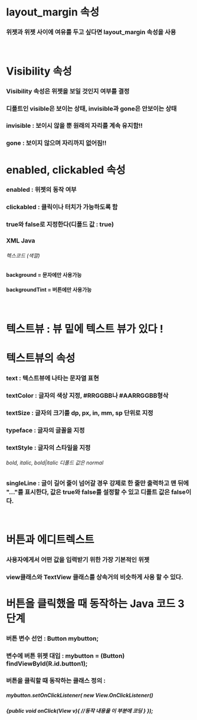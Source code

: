 # layout_margin 속성
### 위젯과 위젯 사이에 여유를 두고 싶다면 layout_margin 속성을 사용

<br/>

# Visibility 속성

### Visibility 속성은 위젯을 보일 것인지 여부를 결정
### 디폴트인 visible은 보이는 상태, invisible과 gone은 안보이는 상태
### invisible : 보이시 않을 뿐 원래의 자리를 계속 유지함‼
### gone : 보이지 않으며 자리까지 없어짐‼

# enabled, clickabled 속성
### enabled : 위젯의 동작 여부
### clickabled : 클릭이나 터치가 가능하도록 함
### true와 false로 지정한다(디폴드 값 : true)
### XML Java

###### 헥스코드 (색깔)
#### background = 문자에만 사용가능
#### backgroundTint = 버튼에만 사용가능

<br/>

# 텍스트뷰 : 뷰 밑에 텍스트 뷰가 있다 !

# 텍스트뷰의 속성

### text : 텍스트뷰에 나타는 문자열 표현
### textColor : 글자의 색상 지정, #RRGGBB나 #AARRGGBB형삭
### textSize : 글자의 크기를 dp, px, in, mm, sp 단위로 지정
### typeface : 글자의 글꼴을 지정
### textStyle : 글자의 스타일을 지정
###### bold, italic, bold|italic 디폴드 값은 normal
### singleLine : 글이 길어 줄이 넘어갈 경우 강제로 한 줄만 출력하고 맨 뒤에 "..."를 표시한다, 값은 true와 false를 설정할 수 있고 디폴트 값은 false이다.

<br/>

# 버튼과 에디트렉스트
### 사용자에게서 어떤 값을 입력받기 위한 가장 기본적인 위젯
### view클래스와 TextView 클래스를 상속거의 비슷하게 사용 할 수 있다.

# 버튼을 클릭했을 때 동작하는 Java 코드 3단계
### 버튼 변수 선언 : Button mybutton;
### 변수에 버튼 위젯 대입 : mybutton = (Button) findViewById(R.id.button1);
### 버튼을 클릭할 때 동작하는 클래스 정의 : 
##### mybutton.setOnClickListener( new View.OnClickListener()
##### {public void onClick(View v){ //동작 내용을 이 부분에 코딩 } });
